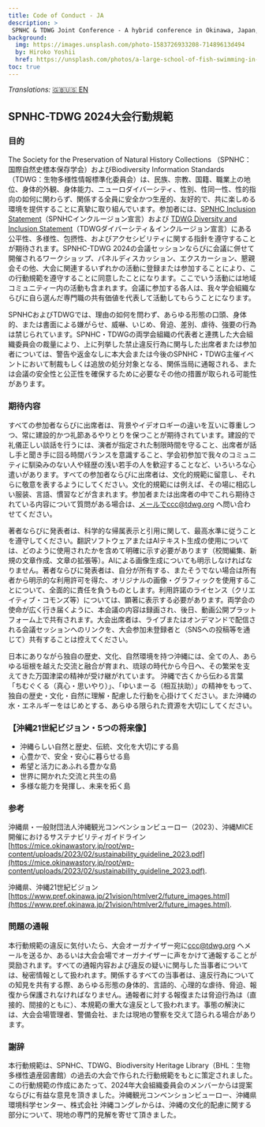 ```yaml
---
title: Code of Conduct - JA
description: >
 SPNHC & TDWG Joint Conference - A hybrid conference in Okinawa, Japan, 2-6 September 2024
background:
  img: https://images.unsplash.com/photo-1583726933208-71489613d494
  by: Hiroko Yoshii
  href: https://unsplash.com/photos/a-large-school-of-fish-swimming-in-the-ocean-vYsOa_s3C6g
toc: true
---
```

_Translations:_ [🇬🇧🇺🇸 EN](../)

## SPNHC-TDWG 2024大会行動規範

### 目的

The Society for the Preservation of Natural History Collections （SPNHC：国際自然史標本保存学会）およびBiodiversity Information Standards（TDWG：生物多様性情報標準化委員会）は、民族、宗教、国籍、職業上の地位、身体的外観、身体能力、ニューロダイバーシティ、性別、性同一性、性的指向の如何に関わらず、関係する全員に安全かつ生産的、友好的で、共に楽しめる環境を提供することに真摯に取り組んでいます。参加者には、[SPNHC Inclusion Statement](https://spnhc.org/spnhc-inclusion-statement/)（SPNHCインクルージョン宣言）および [TDWG Diversity and Inclusion Statement](https://www.tdwg.org/about/diversity-inclusion/)（TDWGダイバーシティ＆インクルージョン宣言）にある公平性、多様性、包摂性、およびアクセシビリティに関する指針を遵守することが期待されます。SPNHC-TDWG 2024の会議セッションならびに会議に併せて開催されるワークショップ、パネルディスカッション、エクスカーション、懇親会その他、大会に関連するいずれかの活動に登録または参加することにより、この行動規範を遵守することに同意したことになります。ここでいう活動には地域コミュニティー内の活動も含まれます。会議に参加する各人は、我々学会組織ならびに自ら選んだ専門職の共有価値を代表して活動してもらうことになります。

SPNHCおよびTDWGでは、理由の如何を問わず、あらゆる形態の口頭、身体的、または書面による嫌がらせ、威嚇、いじめ、脅迫、差別、虐待、強要の行為は禁じられています。SPNHC・TDWGの両学会組織の代表者と連携した大会組織委員会の裁量により、上に列挙した禁止違反行為に関与した出席者または参加者については、警告や返金なしに本大会または今後のSPNHC・TDWG主催イベントにおいて制裁もしくは追放の処分対象となる、関係当局に通報される、または会議の安全性と公正性を確保するために必要なその他の措置が取られる可能性があります。

### 期待内容

すべての参加者ならびに出席者は、背景やイデオロギーの違いを互いに尊重しつつ、常に建設的かつ礼節あるやりとりを保つことが期待されています。建設的で礼儀正しい談話を行うには、演者が指定された制限時間を守ること、出席者が話し手と聞き手に回る時間バランスを意識すること、学会初参加で我々のコミュニティに馴染みのない人や経歴の浅い若手の人を歓迎することなど、いろいろな心遣いがあります。すべての参加者ならびに出席者は、文化的規範に留意し、それらに敬意を表するようにしてください。文化的規範には例えば、その場に相応しい服装、言語、慣習などが含まれます。参加者または出席者の中でこれら期待されている内容について質問がある場合は、メールでccc@tdwg.org へ問い合わせてください。

著者ならびに発表者は、科学的な帰属表示と引用に関して、最高水準に従うことを遵守してください。翻訳ソフトウェアまたはAIテキスト生成の使用については、どのように使用されたかを含めて明確に示す必要があります（校閲編集、新規の文章作成、文章の拡張等）。AIによる画像生成についても明示しなければなりません。著者ならびに発表者は、自分が所有する、またそうでない場合は所有者から明示的な利用許可を得た、オリジナルの画像・グラフィックを使用することについて、全面的に責任を負うものとします。利用許諾のライセンス（クリエイティブ・コモンズ等）については、顕著に表示する必要があります。両学会の使命が広く行き届くように、本会議の内容は録画され、後日、動画公開プラットフォーム上で共有されます。大会出席者は、ライブまたはオンデマンドで配信される会議セッションへのリンクを、大会参加未登録者と（SNSへの投稿等を通じて）共有することは控えてください。


日本にありながら独自の歴史、文化、自然環境を持つ沖縄には、全ての人、あらゆる垣根を越えた交流と融合が育まれ、琉球の時代から今日へ、その繁栄を支えてきた万国津梁の精神が受け継がれています。
沖縄で古くから伝わる言葉「ちむぐくる（真心・思いやり）」、「ゆいまーる（相互扶助）」の精神をもって、独自の歴史・文化・自然に理解・配慮した行動を心掛けてください。また沖縄の水・エネルギーをはじめとする、あらゆる限られた資源を大切にしてください。

### 【沖縄21世紀ビジョン・5つの将来像】

- 沖縄らしい自然と歴史、伝統、文化を大切にする島
- 心豊かで、安全・安心に暮らせる島
- 希望と活力にあふれる豊かな島
- 世界に開かれた交流と共生の島
- 多様な能力を発揮し、未来を拓く島

### 参考

沖縄県・一般財団法人沖縄観光コンベンションビューロー（2023）、沖縄MICE 開催におけるサステナビリティガイドライン
[https://mice.okinawastory.jp/root/wp-content/uploads/2023/02/sustainability_guideline_2023.pdf](https://mice.okinawastory.jp/root/wp-content/uploads/2023/02/sustainability_guideline_2023.pdf).

沖縄県、沖縄21世紀ビジョン
[https://www.pref.okinawa.jp/21vision/htmlver2/future_images.html](https://www.pref.okinawa.jp/21vision/htmlver2/future_images.html).
 
### 問題の通報

本行動規範の違反に気付いたら、大会オーガナイザー宛に[ccc@tdwg.org](mailto:ccc@tdwg.org) へメールを送るか、あるいは大会会場でオーガナイザーに声をかけて通報することが奨励されます。すべての通報内容および違反の疑いに関与した当事者については、秘密情報として扱われます。関係するすべての当事者は、違反行為についての知見を共有する際、あらゆる形態の身体的、言語的、心理的な虐待、脅迫、報復から保護されなければなりません。通報者に対する報復または脅迫行為は（直接的、間接的ともに）、本規範の重大な違反として扱われます。事態の解決には、大会会場管理者、警備会社、または現地の警察を交えて諮られる場合があります。

### 謝辞

本行動規範は、SPNHC、TDWG、Biodiversity Heritage Library（BHL：生物多様性遺産図書館）の過去の大会で作られた行動規範をもとに策定されました。この行動規範の作成にあたって、2024年大会組織委員会のメンバーからは提案ならびに有益な意見を頂きました。沖縄観光コンベンションビューロー、沖縄県環境科学センター、株式会社 沖縄コングレからは、沖縄の文化的配慮に関する部分について、現地の専門的見解を寄せて頂きました。


